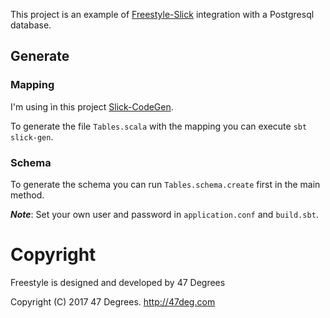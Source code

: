This project is an example of [Freestyle-Slick](http://frees.io/docs/integrations/slick/) integration with a Postgresql database.

## Generate

### Mapping

I'm using ìn this project [Slick-CodeGen](http://slick.lightbend.com/doc/3.2.0/codegen-api/index.html#package).

To generate the file `Tables.scala` with the mapping you can execute `sbt slick-gen`.

### Schema

To generate the schema you can run `Tables.schema.create` first in the main method.


***Note***: Set your own user and password in `application.conf` and `build.sbt`.

[comment]: # (Start Copyright)
# Copyright

Freestyle is designed and developed by 47 Degrees

Copyright (C) 2017 47 Degrees. <http://47deg.com>

[comment]: # (End Copyright)